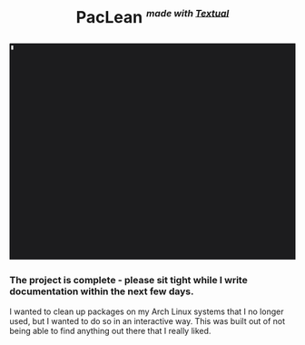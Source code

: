 # <p align=center> PacLean <sup><sub><sup>*made with [Textual](https://textual.textualize.io/)*</sup></sub></sup> </p>

![Demo](demo.gif)

### The project is complete - please sit tight while I write documentation within the next few days.

I wanted to clean up packages on my Arch Linux systems that I no longer used, but I wanted to do so in an interactive way. This was built out of not being able to find anything out there that I really liked.
